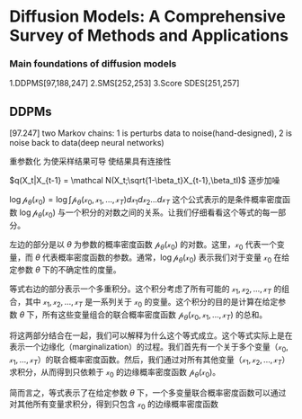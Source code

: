 # Diffusion Models: A Comprehensive Survey of Methods and Applications
### Main foundations of diffusion models
1.DDPMS[97,188,247]
2.SMS[252,253]
3.Score SDES[251,257]

## DDPMs
[97.247] two Markov chains: 1 is perturbs data to noise(hand-designed), 2 is noise back to data(deep neural networks)

重参数化 为使采样结果可导 使结果具有连接性

$q(X_t|X_{t-1} = \mathcal N(X_t;\sqrt{1-\beta_t}X_{t-1},\beta_tI)$  逐步加噪




$\log\mathcal p_\theta(\mathcal x_0) = \log\int{\mathcal p_\theta(\mathcal x_0,\mathcal x_1,...,\mathcal x_T)d\mathcal x_1d\mathcal x_2...d\mathcal x_T}$
这个公式表示的是条件概率密度函数 $\log\mathcal p_\theta(\mathcal x_0)$ 与一个积分的对数之间的关系。让我们仔细看看这个等式的每一部分。

左边的部分是以 $\theta$ 为参数的概率密度函数 $\mathcal p_\theta(\mathcal x_0)$ 的对数。这里，$\mathcal x_0$ 代表一个变量，而 $\theta$ 代表概率密度函数的参数。通常，$\log\mathcal p_\theta(\mathcal x_0)$ 表示我们对于变量 $\mathcal x_0$ 在给定参数 $\theta$ 下的不确定性的度量。

等式右边的部分表示一个多重积分。这个积分考虑了所有可能的 $\mathcal x_1, \mathcal x_2, ..., \mathcal x_T$ 的组合，其中 $\mathcal x_1, \mathcal x_2, ..., \mathcal x_T$ 是一系列关于 $\mathcal x_0$ 的变量。这个积分的目的是计算在给定参数 $\theta$ 下，所有这些变量组合的联合概率密度函数 $\mathcal p_\theta(\mathcal x_0, \mathcal x_1, ..., \mathcal x_T)$ 的总和。

将这两部分结合在一起，我们可以解释为什么这个等式成立。这个等式实际上是在表示一个边缘化（marginalization）的过程。我们首先有一个关于多个变量（$\mathcal x_0, \mathcal x_1, ..., \mathcal x_T$）的联合概率密度函数。然后，我们通过对所有其他变量（$\mathcal x_1, \mathcal x_2, ..., \mathcal x_T$）求积分，从而得到只依赖于 $\mathcal x_0$ 的边缘概率密度函数 $\mathcal p_\theta(\mathcal x_0)$。

简而言之，等式表示了在给定参数 $\theta$ 下，一个多变量联合概率密度函数可以通过对其他所有变量求积分，得到只包含 $\mathcal x_0$ 的边缘概率密度函数